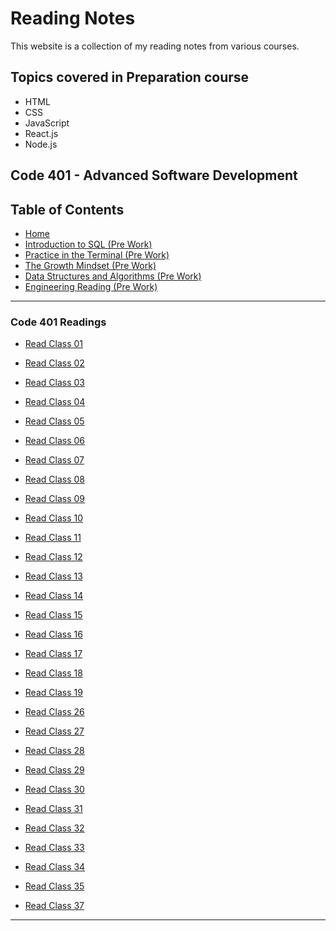 # Reading Notes

This website is a collection of my reading notes from various courses.

## Topics covered in Preparation course

- HTML
- CSS
- JavaScript
- React.js
- Node.js

## Code 401 - Advanced Software Development

## Table of Contents

- [Home](./README.md)
- [Introduction to SQL (Pre Work)](Introduction_to_SQL.md)
- [Practice in the Terminal (Pre Work)](./PrepPracticeintheTerminal.md)
- [The Growth Mindset (Pre Work)](./PrepTheGrowthMindset.md)
- [Data Structures and Algorithms (Pre Work)](./Data_Structures_and_Algorithms.md)
- [Engineering Reading (Pre Work)](./Engineering_Readings.md)

---

### Code 401 Readings

- [Read Class 01](./Readings/Class01.md)

- [Read Class 02](./Readings/Class02.md)

- [Read Class 03](./Readings/Class03.md)

- [Read Class 04](./Readings/Class04.md)

- [Read Class 05](./Readings/Class05.md)

- [Read Class 06](./Readings/Class06.md)

- [Read Class 07](./Readings/Class07.md)

- [Read Class 08](./Readings/Class08.md)

- [Read Class 09](./Readings/Class09.md)

- [Read Class 10](./Readings/Class10.md)

- [Read Class 11](./Readings/Class11.md)

- [Read Class 12](./Readings/Class12.md)

- [Read Class 13](./Readings/Class13.md)

- [Read Class 14](./Readings/Class14.md)

- [Read Class 15](./Readings/Class15.md)

- [Read Class 16](./Readings/Class16.md)

- [Read Class 17](./Readings/Class17.md)

- [Read Class 18](./Readings/Class18.md)

- [Read Class 19](./Readings/Class19.md)

- [Read Class 26](./Readings/Class26.md)

- [Read Class 27](./Readings/Class27.md)

- [Read Class 28](./Readings/Class28.md)

- [Read Class 29](./Readings/Class29.md)

- [Read Class 30](./Readings/Class30.md)

- [Read Class 31](./Readings/Class31.md)

- [Read Class 32](./Readings/Class32.md)

- [Read Class 33](./Readings/Class33.md)

- [Read Class 34](./Readings/Class34.md)

- [Read Class 35](./Readings/Class35.md)

- [Read Class 37](./Readings/Class37.md)

---
